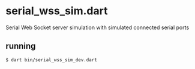 # serial_wss_sim.dart

Serial Web Socket server simulation with simulated connected serial ports

## running

    $ dart bin/serial_wss_sim_dev.dart